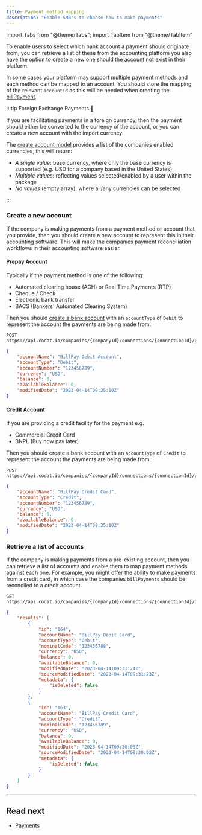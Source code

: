 ```yaml
---
title: Payment method mapping
description: "Enable SMB's to choose how to make payments"
---
```


import Tabs from "@theme/Tabs";
import TabItem from "@theme/TabItem"

To enable users to select which bank account a payment should originate from, you can retrieve a list of these from the accounting platform you also have the option to create a new one should the account not exist in their platform. 

In some cases your platform may support multiple payment methods and each method can be mapped to an account. 
You should store the mapping of the relevant `accountId` as this will be needed when creating the [billPayment](/usecases/billpay/payments).

:::tip Foreign Exchange Payments 💱

If you are facilitating payments in a foreign currency, then the payment should either be converted to the currency of the account, or you can create a new account with the import currency.

The [create account model](/accounting-api#/operations/get-create-chartOfAccounts-model) provides a list of the companies enabled currencies, this will return:
- *A single value*: base currency, where only the base currency is supported (e.g. USD for a company based in the United States)
- *Multiple values*: reflecting values selected/enabled by a user within the package
- *No values* (empty array): where all/any currencies can be selected

:::

### Create a new account

If the company is making payments from a payment method or account that you provide, then you should create a new account to represent this in their accounting software. This will make the companies payment reconciliation workflows in their accounting software easier.

#### Prepay Account

Typically if the payment method is one of the following:

- Automated clearing house (ACH) or Real Time Payments (RTP)
- Cheque / Check
- Electronic bank transfer
- BACS (Bankers' Automated Clearing System)

Then you should [create a bank account](/accounting-api#/operations/create-bank-account) with an `accountType` of `Debit` to represent the account the payments are being made from:

<Tabs>

<Tabitem value="Request URL" label="Request URL">

```http request title="Create Bank Account"
POST https://api.codat.io/companies/{companyId}/connections/{connectionId}/push/bankAccounts
```

</Tabitem>

<Tabitem value="Request Body" label="Request Body">

```json request title="QuickBooks Example"
{
    "accountName": "BillPay Debit Account",
    "accountType": "Debit",
    "accountNumber": "123456789",
    "currency": "USD",
    "balance": 0,
    "availableBalance": 0,
    "modifiedDate": "2023-04-14T09:25:10Z"
}
```

</Tabitem>

</Tabs>



#### Credit Account

If you are providing a credit facility for the payment e.g.
- Commercial Credit Card
- BNPL (Buy now pay later)

Then you should create a bank account with an `accountType` of `Credit` to represent the account the payments are being made from:

<Tabs>

<Tabitem value="Request URL" label="Request URL">

```http request title="Create Credit Account"
POST https://api.codat.io/companies/{companyId}/connections/{connectionId}/push/bankAccounts
```

</Tabitem>

<Tabitem value="Request Body" label="Request Body">

```json request title="QuickBooks Example"
{
    "accountName": "BillPay Credit Card",
    "accountType": "Credit",
    "accountNumber": "123456789",
    "currency": "USD",
    "balance": 0,
    "availableBalance": 0,
    "modifiedDate": "2023-04-14T09:25:10Z"
}
```

</Tabitem>

</Tabs>


### Retrieve a list of accounts

If the company is making payments from a pre-existing account, then you can retrieve a list of accounts and enable them to map payment methods against each one. For example, you might offer  the ability to make payments from a credit card, in which case the companies `billPayments` should be reconciled to a credit account.


<Tabs>

<Tabitem value="Request URL" label="Request URL">

```http request title="Create Credit Account"
GET https://api.codat.io/companies/{companyId}/connections/{connectionId}/data/bankAccounts
```

</Tabitem>

<Tabitem value="Response Body" label="Response Body">

```json request title="QuickBooks Example"
{
	"results": [
		{
			"id": "164",
			"accountName": "BillPay Debit Card",
			"accountType": "Debit",
			"nominalCode": "123456788",
			"currency": "USD",
			"balance": 0,
			"availableBalance": 0,
			"modifiedDate": "2023-04-14T09:31:24Z",
			"sourceModifiedDate": "2023-04-14T09:31:23Z",
			"metadata": {
				"isDeleted": false
			}
		},
		{
			"id": "163",
			"accountName": "BillPay Credit Card",
			"accountType": "Credit",
			"nominalCode": "123456789",
			"currency": "USD",
			"balance": 0,
			"availableBalance": 0,
			"modifiedDate": "2023-04-14T09:30:03Z",
			"sourceModifiedDate": "2023-04-14T09:30:02Z",
			"metadata": {
				"isDeleted": false
			}
		}
	]
}
```

</Tabitem>

</Tabs>

---

## Read next

- [Payments](/usecases/billpay/payments)